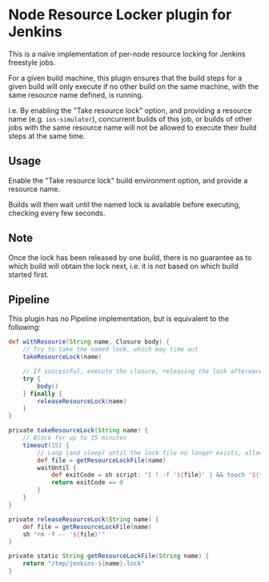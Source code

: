 # Node Resource Locker plugin for Jenkins

This is a naïve implementation of per-node resource locking for Jenkins freestyle jobs.

For a given build machine, this plugin ensures that the build steps for a given build will only execute if no other
build on the same machine, with the same resource name defined, is running.

i.e. By enabling the "Take resource lock" option, and providing a resource name (e.g. `ios-simulator`), concurrent
builds of this job, or builds of other jobs with the same resource name will not be allowed to execute their build steps
at the same time.

## Usage
Enable the "Take resource lock" build environment option, and provide a resource name.

Builds will then wait until the named lock is available before executing, checking every few seconds.

## Note
Once the lock has been released by one build, there is no guarantee as to which build will obtain the lock next,
i.e. it is not based on which build started first.

## Pipeline
This plugin has no Pipeline implementation, but is equivalent to the following:

```groovy
def withResource(String name, Closure body) {
    // Try to take the named lock, which may time out
    takeResourceLock(name)

    // If successful, execute the closure, releasing the lock afterwards
    try {
        body()
    } finally {
        releaseResourceLock(name)
    }
}

private takeResourceLock(String name) {
    // Block for up to 15 minutes
    timeout(15) {
        // Loop (and sleep) until the lock file no longer exists, allowing us to claim it
        def file = getResourceLockFile(name)
        waitUntil {
            def exitCode = sh script: "[ ! -f '${file}' ] && touch '${file}'", returnStatus: true
            return exitCode == 0
        }
    }
}

private releaseResourceLock(String name) {
    def file = getResourceLockFile(name)
    sh "rm -f -- '${file}'"
}

private static String getResourceLockFile(String name) {
    return "/tmp/jenkins-${name}.lock"
}
```